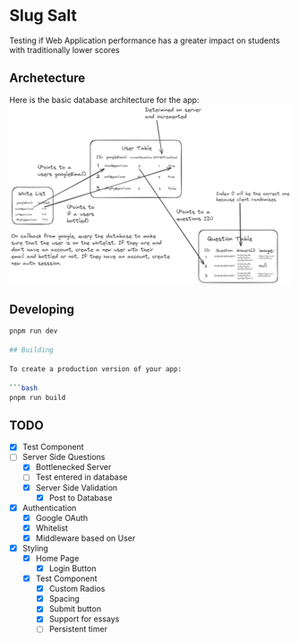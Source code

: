 # Slug Salt

Testing if Web Application performance has a greater impact on students with traditionally lower scores

## Archetecture
Here is the basic database architecture for the app:
<img src="/docs/dbarchitecture.png">

## Developing

```bash
pnpm run dev

## Building

To create a production version of your app:

```bash
pnpm run build
```

## TODO

- [x] Test Component
- [ ] Server Side Questions
  - [x] Bottlenecked Server
  - [ ] Test entered in database
  - [X] Server Side Validation
    - [X] Post to Database
- [X] Authentication
  - [x] Google OAuth
  - [X] Whitelist
  - [X] Middleware based on User
- [x] Styling
  - [x] Home Page
    - [x] Login Button
  - [x] Test Component
    - [x] Custom Radios
    - [x] Spacing
    - [x] Submit button
    - [X] Support for essays
    - [ ] Persistent timer
